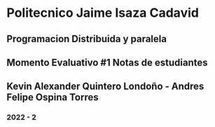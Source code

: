 # Politecnico Jaime Isaza Cadavid

## Programacion Distribuida y paralela

## Momento Evaluativo #1 Notas de estudiantes

## Kevin Alexander Quintero Londoño - Andres Felipe Ospina Torres

### 2022 - 2
